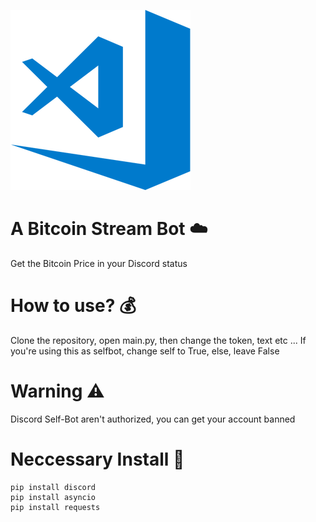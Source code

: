 ![VSCode](https://raw.githubusercontent.com/github/explore/80688e429a7d4ef2fca1e82350fe8e3517d3494d/topics/visual-studio-code/visual-studio-code.png)

# A Bitcoin Stream Bot ☁️

Get the Bitcoin Price in your Discord status 
# How to use? 💰

Clone the repository, open main.py, then change the token, text etc ...
If you're using this as selfbot, change self to True, else, leave False

# Warning ⚠️
Discord Self-Bot aren't authorized, you can get your account banned

# Neccessary Install 🐢
```
pip install discord 
pip install asyncio 
pip install requests
```
